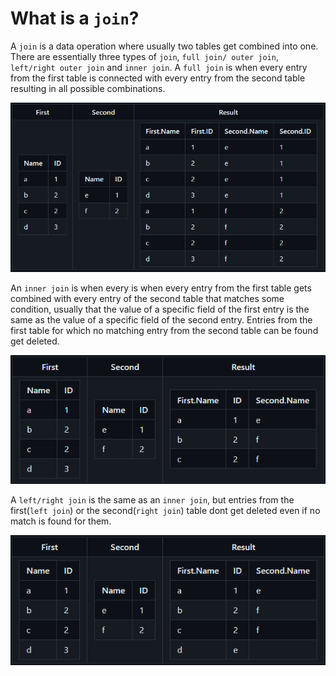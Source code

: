# What is a `join`? 
A `join` is a data operation where usually two tables get combined into one. There are essentially three types of `join`, `full join/ outer join`, `left/right outer join` and `inner join`.
   A `full join` is when every entry from the first table is connected with every entry from the second table resulting in all possible combinations.
   
   ![dashboardView](pictures/Table1.PNG)
      
   An `inner join` is when every is when every entry from the first table gets combined with every entry of the second table that matches some condition, usually that the value of a specific field of the first entry is the same as the value of a specific field of the second entry. Entries from the first table for which no matching entry from the second table can be found get deleted.
   
   ![dashboardView](pictures/Table2.PNG)
   
   A `left/right join` is the same as an `inner join`, but entries from the first(`left join`) or the second(`right join`) table dont get deleted even if no match is found for them.
   
   ![dashboardView](pictures/Table3.PNG)
